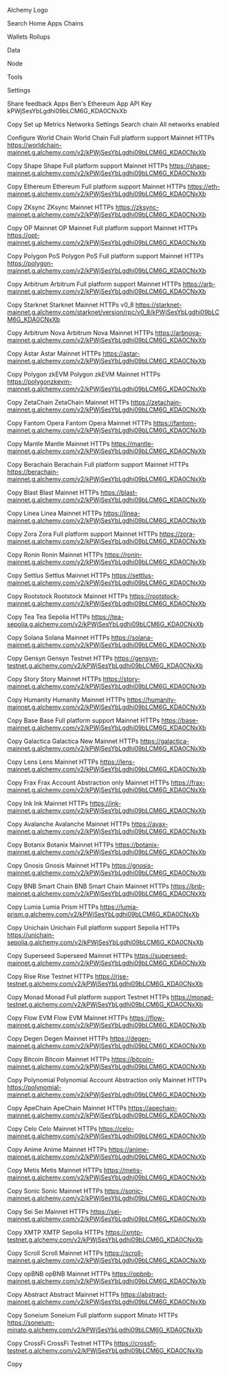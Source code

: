 Alchemy Logo

Search
Home
Apps
Chains

Wallets
Rollups

Data

Node

Tools

Settings


Share feedback
Apps
Ben's Ethereum App
API Key
kPWjSesYbLgdhi09bLCM6G_KDA0CNxXb

Copy
Set up
Metrics
Networks
Settings
Search chain
All networks enabled

Configure
World Chain
World Chain
Full platform support
Mainnet
HTTPs
https://worldchain-mainnet.g.alchemy.com/v2/kPWjSesYbLgdhi09bLCM6G_KDA0CNxXb

Copy
Shape
Shape
Full platform support
Mainnet
HTTPs
https://shape-mainnet.g.alchemy.com/v2/kPWjSesYbLgdhi09bLCM6G_KDA0CNxXb

Copy
Ethereum
Ethereum
Full platform support
Mainnet
HTTPs
https://eth-mainnet.g.alchemy.com/v2/kPWjSesYbLgdhi09bLCM6G_KDA0CNxXb

Copy
ZKsync
ZKsync
Mainnet
HTTPs
https://zksync-mainnet.g.alchemy.com/v2/kPWjSesYbLgdhi09bLCM6G_KDA0CNxXb

Copy
OP Mainnet
OP Mainnet
Full platform support
Mainnet
HTTPs
https://opt-mainnet.g.alchemy.com/v2/kPWjSesYbLgdhi09bLCM6G_KDA0CNxXb

Copy
Polygon PoS
Polygon PoS
Full platform support
Mainnet
HTTPs
https://polygon-mainnet.g.alchemy.com/v2/kPWjSesYbLgdhi09bLCM6G_KDA0CNxXb

Copy
Arbitrum
Arbitrum
Full platform support
Mainnet
HTTPs
https://arb-mainnet.g.alchemy.com/v2/kPWjSesYbLgdhi09bLCM6G_KDA0CNxXb

Copy
Starknet
Starknet
Mainnet
HTTPs
v0_8
https://starknet-mainnet.g.alchemy.com/starknet/version/rpc/v0_8/kPWjSesYbLgdhi09bLCM6G_KDA0CNxXb

Copy
Arbitrum Nova
Arbitrum Nova
Mainnet
HTTPs
https://arbnova-mainnet.g.alchemy.com/v2/kPWjSesYbLgdhi09bLCM6G_KDA0CNxXb

Copy
Astar
Astar
Mainnet
HTTPs
https://astar-mainnet.g.alchemy.com/v2/kPWjSesYbLgdhi09bLCM6G_KDA0CNxXb

Copy
Polygon zkEVM
Polygon zkEVM
Mainnet
HTTPs
https://polygonzkevm-mainnet.g.alchemy.com/v2/kPWjSesYbLgdhi09bLCM6G_KDA0CNxXb

Copy
ZetaChain
ZetaChain
Mainnet
HTTPs
https://zetachain-mainnet.g.alchemy.com/v2/kPWjSesYbLgdhi09bLCM6G_KDA0CNxXb

Copy
Fantom Opera
Fantom Opera
Mainnet
HTTPs
https://fantom-mainnet.g.alchemy.com/v2/kPWjSesYbLgdhi09bLCM6G_KDA0CNxXb

Copy
Mantle
Mantle
Mainnet
HTTPs
https://mantle-mainnet.g.alchemy.com/v2/kPWjSesYbLgdhi09bLCM6G_KDA0CNxXb

Copy
Berachain
Berachain
Full platform support
Mainnet
HTTPs
https://berachain-mainnet.g.alchemy.com/v2/kPWjSesYbLgdhi09bLCM6G_KDA0CNxXb

Copy
Blast
Blast
Mainnet
HTTPs
https://blast-mainnet.g.alchemy.com/v2/kPWjSesYbLgdhi09bLCM6G_KDA0CNxXb

Copy
Linea
Linea
Mainnet
HTTPs
https://linea-mainnet.g.alchemy.com/v2/kPWjSesYbLgdhi09bLCM6G_KDA0CNxXb

Copy
Zora
Zora
Full platform support
Mainnet
HTTPs
https://zora-mainnet.g.alchemy.com/v2/kPWjSesYbLgdhi09bLCM6G_KDA0CNxXb

Copy
Ronin
Ronin
Mainnet
HTTPs
https://ronin-mainnet.g.alchemy.com/v2/kPWjSesYbLgdhi09bLCM6G_KDA0CNxXb

Copy
Settlus
Settlus
Mainnet
HTTPs
https://settlus-mainnet.g.alchemy.com/v2/kPWjSesYbLgdhi09bLCM6G_KDA0CNxXb

Copy
Rootstock
Rootstock
Mainnet
HTTPs
https://rootstock-mainnet.g.alchemy.com/v2/kPWjSesYbLgdhi09bLCM6G_KDA0CNxXb

Copy
Tea
Tea
Sepolia
HTTPs
https://tea-sepolia.g.alchemy.com/v2/kPWjSesYbLgdhi09bLCM6G_KDA0CNxXb

Copy
Solana
Solana
Mainnet
HTTPs
https://solana-mainnet.g.alchemy.com/v2/kPWjSesYbLgdhi09bLCM6G_KDA0CNxXb

Copy
Gensyn
Gensyn
Testnet
HTTPs
https://gensyn-testnet.g.alchemy.com/v2/kPWjSesYbLgdhi09bLCM6G_KDA0CNxXb

Copy
Story
Story
Mainnet
HTTPs
https://story-mainnet.g.alchemy.com/v2/kPWjSesYbLgdhi09bLCM6G_KDA0CNxXb

Copy
Humanity
Humanity
Mainnet
HTTPs
https://humanity-mainnet.g.alchemy.com/v2/kPWjSesYbLgdhi09bLCM6G_KDA0CNxXb

Copy
Base
Base
Full platform support
Mainnet
HTTPs
https://base-mainnet.g.alchemy.com/v2/kPWjSesYbLgdhi09bLCM6G_KDA0CNxXb

Copy
Galactica
Galactica
New
Mainnet
HTTPs
https://galactica-mainnet.g.alchemy.com/v2/kPWjSesYbLgdhi09bLCM6G_KDA0CNxXb

Copy
Lens
Lens
Mainnet
HTTPs
https://lens-mainnet.g.alchemy.com/v2/kPWjSesYbLgdhi09bLCM6G_KDA0CNxXb

Copy
Frax
Frax
Account Abstraction only
Mainnet
HTTPs
https://frax-mainnet.g.alchemy.com/v2/kPWjSesYbLgdhi09bLCM6G_KDA0CNxXb

Copy
Ink
Ink
Mainnet
HTTPs
https://ink-mainnet.g.alchemy.com/v2/kPWjSesYbLgdhi09bLCM6G_KDA0CNxXb

Copy
Avalanche
Avalanche
Mainnet
HTTPs
https://avax-mainnet.g.alchemy.com/v2/kPWjSesYbLgdhi09bLCM6G_KDA0CNxXb

Copy
Botanix
Botanix
Mainnet
HTTPs
https://botanix-mainnet.g.alchemy.com/v2/kPWjSesYbLgdhi09bLCM6G_KDA0CNxXb

Copy
Gnosis
Gnosis
Mainnet
HTTPs
https://gnosis-mainnet.g.alchemy.com/v2/kPWjSesYbLgdhi09bLCM6G_KDA0CNxXb

Copy
BNB Smart Chain
BNB Smart Chain
Mainnet
HTTPs
https://bnb-mainnet.g.alchemy.com/v2/kPWjSesYbLgdhi09bLCM6G_KDA0CNxXb

Copy
Lumia
Lumia
Prism
HTTPs
https://lumia-prism.g.alchemy.com/v2/kPWjSesYbLgdhi09bLCM6G_KDA0CNxXb

Copy
Unichain
Unichain
Full platform support
Sepolia
HTTPs
https://unichain-sepolia.g.alchemy.com/v2/kPWjSesYbLgdhi09bLCM6G_KDA0CNxXb

Copy
Superseed
Superseed
Mainnet
HTTPs
https://superseed-mainnet.g.alchemy.com/v2/kPWjSesYbLgdhi09bLCM6G_KDA0CNxXb

Copy
Rise
Rise
Testnet
HTTPs
https://rise-testnet.g.alchemy.com/v2/kPWjSesYbLgdhi09bLCM6G_KDA0CNxXb

Copy
Monad
Monad
Full platform support
Testnet
HTTPs
https://monad-testnet.g.alchemy.com/v2/kPWjSesYbLgdhi09bLCM6G_KDA0CNxXb

Copy
Flow EVM
Flow EVM
Mainnet
HTTPs
https://flow-mainnet.g.alchemy.com/v2/kPWjSesYbLgdhi09bLCM6G_KDA0CNxXb

Copy
Degen
Degen
Mainnet
HTTPs
https://degen-mainnet.g.alchemy.com/v2/kPWjSesYbLgdhi09bLCM6G_KDA0CNxXb

Copy
Bitcoin
Bitcoin
Mainnet
HTTPs
https://bitcoin-mainnet.g.alchemy.com/v2/kPWjSesYbLgdhi09bLCM6G_KDA0CNxXb

Copy
Polynomial
Polynomial
Account Abstraction only
Mainnet
HTTPs
https://polynomial-mainnet.g.alchemy.com/v2/kPWjSesYbLgdhi09bLCM6G_KDA0CNxXb

Copy
ApeChain
ApeChain
Mainnet
HTTPs
https://apechain-mainnet.g.alchemy.com/v2/kPWjSesYbLgdhi09bLCM6G_KDA0CNxXb

Copy
Celo
Celo
Mainnet
HTTPs
https://celo-mainnet.g.alchemy.com/v2/kPWjSesYbLgdhi09bLCM6G_KDA0CNxXb

Copy
Anime
Anime
Mainnet
HTTPs
https://anime-mainnet.g.alchemy.com/v2/kPWjSesYbLgdhi09bLCM6G_KDA0CNxXb

Copy
Metis
Metis
Mainnet
HTTPs
https://metis-mainnet.g.alchemy.com/v2/kPWjSesYbLgdhi09bLCM6G_KDA0CNxXb

Copy
Sonic
Sonic
Mainnet
HTTPs
https://sonic-mainnet.g.alchemy.com/v2/kPWjSesYbLgdhi09bLCM6G_KDA0CNxXb

Copy
Sei
Sei
Mainnet
HTTPs
https://sei-mainnet.g.alchemy.com/v2/kPWjSesYbLgdhi09bLCM6G_KDA0CNxXb

Copy
XMTP
XMTP
Sepolia
HTTPs
https://xmtp-testnet.g.alchemy.com/v2/kPWjSesYbLgdhi09bLCM6G_KDA0CNxXb

Copy
Scroll
Scroll
Mainnet
HTTPs
https://scroll-mainnet.g.alchemy.com/v2/kPWjSesYbLgdhi09bLCM6G_KDA0CNxXb

Copy
opBNB
opBNB
Mainnet
HTTPs
https://opbnb-mainnet.g.alchemy.com/v2/kPWjSesYbLgdhi09bLCM6G_KDA0CNxXb

Copy
Abstract
Abstract
Mainnet
HTTPs
https://abstract-mainnet.g.alchemy.com/v2/kPWjSesYbLgdhi09bLCM6G_KDA0CNxXb

Copy
Soneium
Soneium
Full platform support
Minato
HTTPs
https://soneium-minato.g.alchemy.com/v2/kPWjSesYbLgdhi09bLCM6G_KDA0CNxXb

Copy
CrossFi
CrossFi
Testnet
HTTPs
https://crossfi-testnet.g.alchemy.com/v2/kPWjSesYbLgdhi09bLCM6G_KDA0CNxXb

Copy

